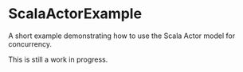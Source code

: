 # ScalaActorExample
A short example demonstrating how to use the Scala Actor model for concurrency.

This is still a work in progress.
